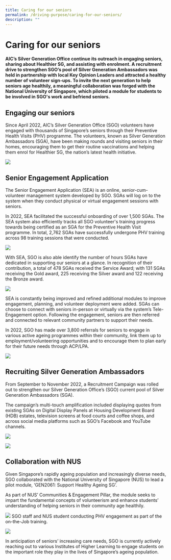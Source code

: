 ```yaml
---
title: Caring for our seniors
permalink: /driving-purpose/caring-for-our-seniors/
description: ""
---
```

# Caring for our seniors
**AIC’s Silver Generation Office continue its outreach in engaging seniors, sharing about Healthier SG, and assisting with enrolment. A recruitment drive to strengthen SGO’s pool of Silver Generation Ambassadors was held in partnership with local Key Opinion Leaders and attracted a healthy number of volunteer sign-ups. To invite the next generation to help seniors age healthily, a meaningful collaboration was forged with the National University of Singapore, which piloted a module for students to be involved in SGO's work and befriend seniors.**

## Engaging our seniors
Since April 2022, AIC’s Silver Generation Office (SGO) volunteers have engaged with thousands of Singapore’s seniors through their Preventive Health Visits (PHV) programme. The volunteers, known as Silver Generation Ambassadors (SGA), have been making rounds and visiting seniors in their homes, encouraging them to get their routine vaccinations and helping them enrol for Healthier SG, the nation’s latest health initiative.

![](/images/sgas-223k-seniors.png)

## Senior Engagement Application
The Senior Engagement Application (SEA) is an online, senior-cum-volunteer management system developed by SGO. SGAs will log on to the system when they conduct physical or virtual engagement sessions with seniors.

In 2022, SEA facilitated the successful onboarding of over 1,500 SGAs. The SEA system also efficiently tracks all SGO volunteer's training progress towards being certified as an SGA for the Preventive Health Visit programme. In total, 2,762 SGAs have successfully undergone PHV training across 98 training sessions that were conducted.

![](/images/because-of-the-sea.png)

With SEA, SGO is also able identify the number of hours SGAs have dedicated in supporting our seniors at a glance. In recognition of their contribution, a total of 478 SGAs received the Service Award; with 131 SGAs receiving the Gold award, 225 receiving the Silver award and 122 receiving the Bronze award.

![](/images/one-the-number-of-awards-conferred.png)

SEA is constantly being improved and refined additional modules to improve engagement, planning, and volunteer deployment were added. SGAs can choose to connect with seniors in-person or virtually via the system’s Tele-Engagement option. Following the engagement, seniors are then referred and connected to relevant community partners to support their needs. 

In 2022, SGO has made over 3,800 referrals for seniors to engage in various active ageing programmes within their community, link them up to employment/volunteering opportunities and to encourage them to plan early for their future needs through ACP/LPA.

![](/images/how-the-sea-platform-works.png)

## Recruiting Silver Generation Ambassadors
From September to November 2022, a Recruitment Campaign was rolled out to strengthen our Silver Generation Office’s (SGO) current pool of Silver Generation Ambassadors (SGA). 

The campaign’s multi-touch amplification included displaying quotes from existing SGAs on Digital Display Panels at Housing Development Board (HDB) estates, television screens at food courts and coffee shops, and across social media platforms such as SGO’s Facebook and YouTube channels.

![](/images/recruitment-campaign-37-million.png)

![](/images/sgo-worked-with-kols.png)

## Collaboration with NUS
Given Singapore’s rapidly ageing population and increasingly diverse needs, SGO collaborated with the National University of Singapore (NUS) to lead a pilot module, ‘GEN2061: Support Healthy Ageing SG’. 

As part of NUS’ Communities & Engagement Pillar, the module seeks to impart the fundamental concepts of volunteerism and enhance students’ understanding of helping seniors in their community age healthily.

![](/images/sgo-staff-nus-student-v2.png)
SGO staff and NUS student conducting PHV engagement as part of the on-the-Job training. 

![](/images/sgas-60-80-hrs-engagement.png)

In anticipation of seniors’ increasing care needs, SGO is currently actively reaching out to various Institutes of Higher Learning to engage students on the important role they play in the lives of Singapore’s ageing population.